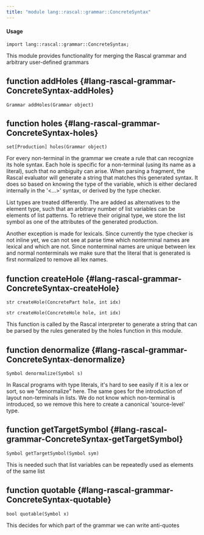 ```yaml
---
title: "module lang::rascal::grammar::ConcreteSyntax"
---
```


#### Usage

`import lang::rascal::grammar::ConcreteSyntax;`


  This module provides functionality for merging the Rascal grammar and arbitrary user-defined grammars


## function addHoles {#lang-rascal-grammar-ConcreteSyntax-addHoles}

```rascal
Grammar addHoles(Grammar object)

```

## function holes {#lang-rascal-grammar-ConcreteSyntax-holes}

```rascal
set[Production] holes(Grammar object)

```


  For every non-terminal in the grammar we create a rule that can recognize its hole syntax. Each hole
  is specific for a non-terminal (using its name as a literal), such that no ambiguity can arise. When parsing
  a fragment, the Rascal evaluator will generate a string that matches this generated syntax. It does so based on
  knowing the type of the variable, which is either declared internally in the '<...>' syntax, or derived by the 
  type checker.
  
  List types are treated differently. The are added as alternatives to the element type, such that an 
  arbitrary number of list variables can be elements of list patterns. To retrieve their original type, we store
  the list symbol as one of the attributes of the generated production.
  
  Another exception is made for lexicals. Since currently the type checker is not inline yet, we can not see at parse time
  which nonterminal names are lexical and which are not. Since nonterminal names are unique between lex and normal nonterminals
  we make sure that the literal that is generated is first normalized to remove all lex names.   

## function createHole {#lang-rascal-grammar-ConcreteSyntax-createHole}

```rascal
str createHole(ConcretePart hole, int idx)

str createHole(ConcreteHole hole, int idx)

```


  This function is called by the Rascal interpreter to generate a string that can be parsed by the rules generated by the
  holes function in this module.

## function denormalize {#lang-rascal-grammar-ConcreteSyntax-denormalize}

```rascal
Symbol denormalize(Symbol s)

```


  In Rascal programs with type literals, it's hard to see easily if it is a lex or sort, so we "denormalize" here.
  The same goes for the introduction of layout non-terminals in lists. We do not know which non-terminal is introduced,
  so we remove this here to create a canonical 'source-level' type.

## function getTargetSymbol {#lang-rascal-grammar-ConcreteSyntax-getTargetSymbol}

```rascal
Symbol getTargetSymbol(Symbol sym)

```

This is needed such that list variables can be repeatedly used as elements of the same list

## function quotable {#lang-rascal-grammar-ConcreteSyntax-quotable}

```rascal
bool quotable(Symbol x)

```

This decides for which part of the grammar we can write anti-quotes

